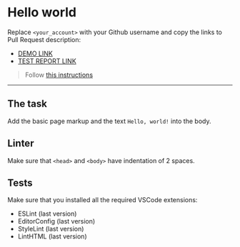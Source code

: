 # Hello world

Replace `<your_account>` with your Github username and copy the links to Pull Request description:
- [DEMO LINK](https://Vlad-Unical.github.io/layout_hello-world/)
- [TEST REPORT LINK](https://Vlad-Unical.github.io/layout_hello-world/report/html_report/)

> Follow [this instructions](https://mate-academy.github.io/layout_task-guideline/#how-to-solve-the-layout-tasks-on-github)
___

## The task

Add the basic page markup and the text `Hello, world!` into the body.

## Linter

Make sure that `<head>` and `<body>` have indentation of 2 spaces.

## Tests

Make sure that you installed all the required VSCode extensions:

- ESLint (last version)
- EditorConfig (last version)
- StyleLint (last version)
- LintHTML (last version)
